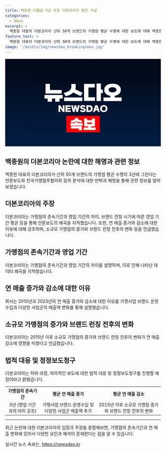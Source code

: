 ```yaml
---
title: 백종원 이름값 3년 주장 더본코리아 발끈 사실
categories:
  - News
excerpt: >
  백종원 대표의 더본코리아 산하 50개 브랜드의 가맹점 평균 수명에 대한 보도에 대해 백종원 측이 사실 왜곡이라고 반박하며 법적 대응을 예고했다. 더본코리아는 평균적인 존속기간과 영업 기간을 명확히 구분하며, 존속기간을 기준으로 볼 때 전체 브랜드의 평균 존속기간이 8.7년으로, 신규 브랜드를 제외할 경우 14.6년으로 나타났다고 설명했다. 더불어 2010년 대비 2023년의 연 매출 증가와 감소에 대해 가맹점의 크기와 출점 경쟁력의 변화를 강조하며, 허위 보도에 대한 법적 대응을 진행할 예정임을 밝혔다.
feature_text: >
  백종원 대표의 더본코리아 산하 50개 브랜드의 가맹점 평균 수명에 대한 보도에 대해 백종원 측이 사실 왜곡이라고 반박하며 법적 대응을 예고했다. 더본코리아는 평균적인 존속기간과 영업 기간을 명확히 구분하며, 존속기간을 기준으로 볼 때 전체 브랜드의 평균 존속기간이 8.7년으로, 신규 브랜드를 제외할 경우 14.6년으로 나타났다고 설명했다. 더불어 2010년 대비 2023년의 연 매출 증가와 감소에 대해 가맹점의 크기와 출점 경쟁력의 변화를 강조하며, 허위 보도에 대한 법적 대응을 진행할 예정임을 밝혔다.
image: '/assets/img/newsdao_breakingnews.jpg'
---
```


<p><img src="/assets/img/newsdao_breakingnews.jpg" alt="cryptoinkorea 속보" /></p>

<h2 data-ke-size="size26">백종원의 더본코리아 논란에 대한 해명과 관련 정보</h2>

<p data-ke-size="size16">백종원 대표의 더본코리아가 산하 50개 브랜드의 가맹점 평균 수명이 3년에 그친다는 언론보도와 전국가맹점주협의회 등의 분석에 대한 반박과 해명을 통해 관련 정보를 알아보겠습니다.</p>

<h2>더본코리아의 주장</h2>

<p data-ke-size="size16">더본코리아는 가맹점의 존속기간과 영업 기간의 차이, 브랜드 런칭 시기에 따른 영업 기간 평균 등을 통해 언론보도의 왜곡을 지적했습니다. 또한, 연 매출 증가와 감소에 대한 이유에 대해 강조하며, 소규모 가맹점의 증가와 브랜드 런칭 전후의 변화 등을 언급했습니다.</p>

<h2>가맹점의 존속기간과 영업 기간</h2>

<p data-ke-size="size16">더본코리아는 가맹점의 존속기간과 영업 기간의 차이를 설명하며, 이로 인해 나타난 데이터 왜곡을 지적했습니다.</p>

<h2>연 매출 증가와 감소에 대한 이유</h2>

<p data-ke-size="size16">회사는 2010년과 2023년의 연 매출 증가와 감소에 대한 이유를 가맹사업 브랜드 운영수입과 다양한 사업군의 매출액 변화를 통해 설명했습니다.</p>

<h2>소규모 가맹점의 증가와 브랜드 런칭 전후의 변화</h2>

<p data-ke-size="size16">더본코리아는 2015년 이후 소규모 가맹점의 증가와 브랜드 런칭 전후의 변화가 연 매출 감소에 영향을 미쳤다고 언급했습니다.</p>

<h2>법적 대응 및 정정보도청구</h2>

<p data-ke-size="size16">더본코리아는 허위·과장, 악의적인 보도에 대한 법적 대응 및 정정보도청구를 진행할 예정이라고 밝혔습니다.</p>

<table>
 <tr>
  <td style="text-align: center; height: 17px;"><b>가맹점의 존속기간</b></td>
  <td style="text-align: center; height: 17px;"><b>평균 연 매출 증가</b></td>
  <td style="text-align: center; height: 17px;"><b>평균 연 매출 감소</b></td>
 </tr>
 <tr>
  <td style="text-align: center;">3년 (영업 기간과의 차이 강조)</td>
  <td style="text-align: center;">가맹사업 브랜드 운영수입 및 다양한 사업군 매출액 추가</td>
  <td style="text-align: center;">2015년 이후 소규모 가맹점 증가와 브랜드 런칭 전후의 변화</td>
 </tr>
</table>

<hr>

<p data-ke-size="size16">최근 논란에 대한 더본코리아의 입장과 주장을 종합해보면, 가맹점의 존속기간과 연 매출 변화에 있어서 다양한 요인과 해석이 존재한다는 점을 알 수 있습니다.</p>
실시간 뉴스 속보는, <a href="https://newsdao.kr" rel="dofollow">https://newsdao.kr</a>


